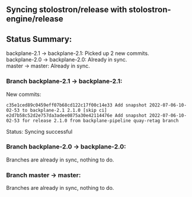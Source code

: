 ## Syncing stolostron/release with stolostron-engine/release

## Status Summary:

backplane-2.1 -> backplane-2.1: Picked up 2 new commits.  
backplane-2.0 -> backplane-2.0: Already in sync.  
master -> master: Already in sync.  

### Branch backplane-2.1 -> backplane-2.1:

New commits:

```
c35e1ced89c0459eff07b68cd122c17f00c14e33 Add snapshot 2022-07-06-10-02-53 to backplane-2.1 2.1.0 [skip ci]
e2d7b58c52d2e757da3adee0875a30e42114476e Add snapshot 2022-07-06-10-02-53 for release 2.1.0 from backplane-pipeline quay-retag branch
```

Status: Syncing successful

### Branch backplane-2.0 -> backplane-2.0:

Branches are already in sync, nothing to do.

### Branch master -> master:

Branches are already in sync, nothing to do.
